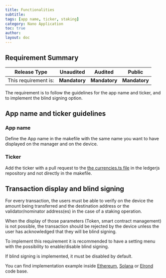 ```yaml
---
title: Functionalities
subtitle:
tags: [app name, ticker, staking]
category: Nano Application
toc: true
author:
layout: doc
---
```


## Requirement Summary

|    Release Type       |          Unaudited     |          Audited       |          Public        |
|-----------------------|------------------------|------------------------|------------------------|
|  This requirement is: |    <b>Mandatory</b>    |   <b>Mandatory</b>     |   <b>Mandatory</b>     |

The requirement is to follow the guidelines for the app name and ticker, and to implement the blind signing option.

## App name and ticker guidelines

### App name
Define the App name in the makefile with the same name you want to have displayed on the manager and on the device.

### Ticker
Add the ticker with a pull request to the [the currencies.ts file](https://github.com/LedgerHQ/ledgerjs/blob/master/packages/cryptoassets/src/currencies.ts) in the ledgerjs repository and not directly in the makefile.


## Transaction display and blind signing

For every transaction, the users must be able to verify on the device the amount being transferred and the destination address or the validator/nominator address(es) in the case of a staking operation.

When the display of those parameters (Token, smart contract management) is not possible, the transaction should be rejected by the device unless the user has acknowledged that they will be blind signing.

To implement this requirement it is recommended to have a setting menu with the possibility to enable/disable blind signing.

If blind signing is implemented, it must be disabled by default.

You can find implementation example inside [Ethereum](https://github.com/LedgerHQ/app-ethereum), [Solana](https://github.com/LedgerHQ/app-solana) or [Elrond](https://github.com/LedgerHQ/app-elrond) code base.
